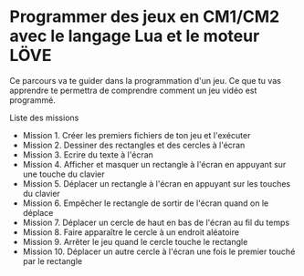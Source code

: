 # Programmer des jeux en CM1/CM2 avec le langage Lua et le moteur LÖVE

Ce parcours va te guider dans la programmation d'un jeu. Ce que tu vas apprendre te permettra de comprendre comment un jeu vidéo est programmé.


Liste des missions

- Mission 1. Créer les premiers fichiers de ton jeu et l'exécuter
- Mission 2. Dessiner des rectangles et des cercles à l'écran
- Mission 3. Ecrire du texte à l'écran
- Mission 4. Afficher et masquer un rectangle à l'écran en appuyant sur une touche du clavier
- Mission 5. Déplacer un rectangle à l'écran en appuyant sur les touches du clavier
- Mission 6. Empêcher le rectangle de sortir de l'écran quand on le déplace
- Mission 7. Déplacer un cercle de haut en bas de l'écran au fil du temps
- Mission 8. Faire apparaître le cercle à un endroit aléatoire
- Mission 9. Arrêter le jeu quand le cercle touche le rectangle
- Mission 10. Déplacer un autre cercle à l'écran une fois le premier touché par le rectangle
